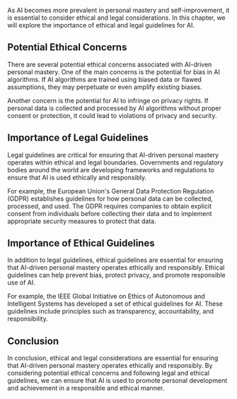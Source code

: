 

As AI becomes more prevalent in personal mastery and self-improvement, it is essential to consider ethical and legal considerations. In this chapter, we will explore the importance of ethical and legal guidelines for AI.

Potential Ethical Concerns
--------------------------

There are several potential ethical concerns associated with AI-driven personal mastery. One of the main concerns is the potential for bias in AI algorithms. If AI algorithms are trained using biased data or flawed assumptions, they may perpetuate or even amplify existing biases.

Another concern is the potential for AI to infringe on privacy rights. If personal data is collected and processed by AI algorithms without proper consent or protection, it could lead to violations of privacy and security.

Importance of Legal Guidelines
------------------------------

Legal guidelines are critical for ensuring that AI-driven personal mastery operates within ethical and legal boundaries. Governments and regulatory bodies around the world are developing frameworks and regulations to ensure that AI is used ethically and responsibly.

For example, the European Union's General Data Protection Regulation (GDPR) establishes guidelines for how personal data can be collected, processed, and used. The GDPR requires companies to obtain explicit consent from individuals before collecting their data and to implement appropriate security measures to protect that data.

Importance of Ethical Guidelines
--------------------------------

In addition to legal guidelines, ethical guidelines are essential for ensuring that AI-driven personal mastery operates ethically and responsibly. Ethical guidelines can help prevent bias, protect privacy, and promote responsible use of AI.

For example, the IEEE Global Initiative on Ethics of Autonomous and Intelligent Systems has developed a set of ethical guidelines for AI. These guidelines include principles such as transparency, accountability, and responsibility.

Conclusion
----------

In conclusion, ethical and legal considerations are essential for ensuring that AI-driven personal mastery operates ethically and responsibly. By considering potential ethical concerns and following legal and ethical guidelines, we can ensure that AI is used to promote personal development and achievement in a responsible and ethical manner.
